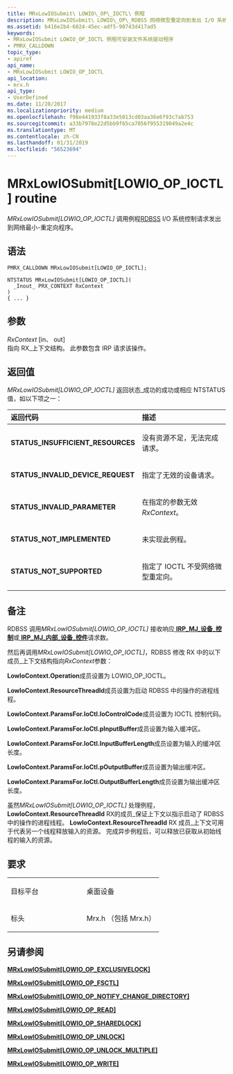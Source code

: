 ```yaml
---
title: MRxLowIOSubmit\ LOWIO\_OP\_IOCTL\ 例程
description: MRxLowIOSubmit\ LOWIO\_OP\_RDBSS 网络微型重定向到发出 I/O 系统控制请求通过调用 IOCTL\ 例程。
ms.assetid: b416e2b4-6024-45ec-adf5-90743d417ad5
keywords:
- MRxLowIOSubmit LOWIO_OP_IOCTL 例程可安装文件系统驱动程序
- PMRX_CALLDOWN
topic_type:
- apiref
api_name:
- MRxLowIOSubmit LOWIO_OP_IOCTL
api_location:
- mrx.h
api_type:
- UserDefined
ms.date: 11/28/2017
ms.localizationpriority: medium
ms.openlocfilehash: f98e441933f8a33e5013cd03aa36e6f93c7ab753
ms.sourcegitcommit: a33b7978e22d5bb9f65ca7056f955319049a2e4c
ms.translationtype: MT
ms.contentlocale: zh-CN
ms.lasthandoff: 01/31/2019
ms.locfileid: "56523694"
---
```

# <a name="mrxlowiosubmitlowioopioctl-routine"></a>MRxLowIOSubmit\[LOWIO\_OP\_IOCTL\] routine


*MRxLowIOSubmit\[LOWIO\_OP\_IOCTL\]* 调用例程[RDBSS](https://msdn.microsoft.com/library/windows/hardware/ff556810) I/O 系统控制请求发出到网络最小-重定向程序。

<a name="syntax"></a>语法
------

```ManagedCPlusPlus
PMRX_CALLDOWN MRxLowIOSubmit[LOWIO_OP_IOCTL];

NTSTATUS MRxLowIOSubmit[LOWIO_OP_IOCTL](
  _Inout_ PRX_CONTEXT RxContext
)
{ ... }
```

<a name="parameters"></a>参数
----------

*RxContext* \[in、 out\]  
指向 RX\_上下文结构。 此参数包含 IRP 请求该操作。

<a name="return-value"></a>返回值
------------

*MRxLowIOSubmit\[LOWIO\_OP\_IOCTL\]* 返回状态\_成功的成功或相应 NTSTATUS 值，如以下项之一：

<table>
<colgroup>
<col width="50%" />
<col width="50%" />
</colgroup>
<thead>
<tr class="header">
<th align="left">返回代码</th>
<th align="left">描述</th>
</tr>
</thead>
<tbody>
<tr class="odd">
<td align="left"><strong>STATUS_INSUFFICIENT_RESOURCES</strong></td>
<td align="left"><p>没有资源不足，无法完成请求。</p></td>
</tr>
<tr class="even">
<td align="left"><strong>STATUS_INVALID_DEVICE_REQUEST</strong></td>
<td align="left"><p>指定了无效的设备请求。</p></td>
</tr>
<tr class="odd">
<td align="left"><strong>STATUS_INVALID_PARAMETER</strong></td>
<td align="left"><p>在指定的参数无效<em>RxContext</em>。</p></td>
</tr>
<tr class="even">
<td align="left"><strong>STATUS_NOT_IMPLEMENTED</strong></td>
<td align="left"><p>未实现此例程。</p></td>
</tr>
<tr class="odd">
<td align="left"><strong>STATUS_NOT_SUPPORTED</strong></td>
<td align="left"><p>指定了 IOCTL 不受网络微型重定向。</p></td>
</tr>
</tbody>
</table>

 

<a name="remarks"></a>备注
-------

RDBSS 调用*MRxLowIOSubmit\[LOWIO\_OP\_IOCTL\]* 接收响应[ **IRP\_MJ\_设备\_控制**](irp-mj-device-control.md)或[ **IRP\_MJ\_内部\_设备\_控件**](irp-mj-internal-device-control.md)请求数。

然后再调用*MRxLowIOSubmit\[LOWIO\_OP\_IOCTL\]*，RDBSS 修改 RX 中的以下成员\_上下文结构指向*RxContext*参数：

**LowIoContext.Operation**成员设置为 LOWIO\_OP\_IOCTL。

**LowIoContext.ResourceThreadId**成员设置为启动 RDBSS 中的操作的进程线程。

**LowIoContext.ParamsFor.IoCtl.IoControlCode**成员设置为 IOCTL 控制代码。

**LowIoContext.ParamsFor.IoCtl.pInputBuffer**成员设置为输入缓冲区。

**LowIoContext.ParamsFor.IoCtl.InputBufferLength**成员设置为输入的缓冲区长度。

**LowIoContext.ParamsFor.IoCtl.pOutputBuffer**成员设置为输出缓冲区。

**LowIoContext.ParamsFor.IoCtl.OutputBufferLength**成员设置为输出缓冲区长度。

虽然*MRxLowIOSubmit\[LOWIO\_OP\_IOCTL\]* 处理例程， **LowIoContext.ResourceThreadId** RX的成员\_保证上下文以指示启动了 RDBSS 中的操作的进程线程。 **LowIoContext.ResourceThreadId** RX 成员\_上下文可用于代表另一个线程释放输入的资源。 完成异步例程后，可以释放已获取从初始线程的输入的资源。

<a name="requirements"></a>要求
------------

<table>
<colgroup>
<col width="50%" />
<col width="50%" />
</colgroup>
<tbody>
<tr class="odd">
<td align="left"><p>目标平台</p></td>
<td align="left">桌面设备</td>
</tr>
<tr class="even">
<td align="left"><p>标头</p></td>
<td align="left">Mrx.h （包括 Mrx.h）</td>
</tr>
</tbody>
</table>

## <a name="see-also"></a>另请参阅


[**MRxLowIOSubmit\[LOWIO\_OP\_EXCLUSIVELOCK\]**](mrxlowiosubmit-lowio-op-exclusivelock-.md)

[**MRxLowIOSubmit\[LOWIO\_OP\_FSCTL\]**](mrxlowiosubmit-lowio-op-fsctl-.md)

[**MRxLowIOSubmit\[LOWIO\_OP\_NOTIFY\_CHANGE\_DIRECTORY\]**](mrxlowiosubmit-lowio-op-notify-change-directory-.md)

[**MRxLowIOSubmit\[LOWIO\_OP\_READ\]**](mrxlowiosubmit-lowio-op-read-.md)

[**MRxLowIOSubmit\[LOWIO\_OP\_SHAREDLOCK\]**](mrxlowiosubmit-lowio-op-sharedlock-.md)

[**MRxLowIOSubmit\[LOWIO\_OP\_UNLOCK\]**](mrxlowiosubmit-lowio-op-unlock-.md)

[**MRxLowIOSubmit\[LOWIO\_OP\_UNLOCK\_MULTIPLE\]**](mrxlowiosubmit-lowio-op-unlock-multiple-.md)

[**MRxLowIOSubmit\[LOWIO\_OP\_WRITE\]**](mrxlowiosubmit-lowio-op-write-.md)

 

 






